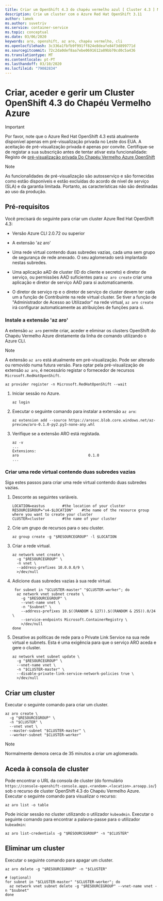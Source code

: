 ```yaml
---
title: Criar um OpenShift 4.3 do chapéu vermelho azul [ Cluster 4.3 ] Microsoft Docs
description: Crie um cluster com o Azure Red Hat OpenShift 3.11
author: lamek
ms.author: suvetriv
ms.service: container-service
ms.topic: conceptual
ms.date: 03/06/2020
keywords: aro, openshift, az aro, chapéu vermelho, cli
ms.openlocfilehash: 3c336a1fbfb9f991ff824e8deafe84f3d899771d
ms.sourcegitcommit: 72c2da0def8aa7ebe0691612a89bb70cd0c5a436
ms.translationtype: MT
ms.contentlocale: pt-PT
ms.lasthandoff: 03/10/2020
ms.locfileid: "79082834"
---
```

# <a name="create-access-and-manage-an-azure-red-hat-openshift-43-cluster"></a>Criar, aceder e gerir um Cluster OpenShift 4.3 do Chapéu Vermelho Azure

> [!IMPORTANT]
> Por favor, note que o Azure Red Hat OpenShift 4.3 está atualmente disponível apenas em pré-visualização privada no Leste dos EUA. A aceitação de pré-visualização privada é apenas por convite. Certifique-se de registar a sua subscrição antes de tentar ativar esta funcionalidade: Registo de [pré-visualização privada Do Chapéu Vermelho Azure OpenShift](https://aka.ms/aro-preview-register)

> [!NOTE]
> As funcionalidades de pré-visualização são autosserviço e são fornecidas como estão disponíveis e estão excluídas do acordo de nível de serviço (SLA) e da garantia limitada. Portanto, as características não são destinadas ao uso da produção.

## <a name="prerequisites"></a>Pré-requisitos

Você precisará do seguinte para criar um cluster Azure Red Hat OpenShift 4.3:

- Versão Azure CLI 2.0.72 ou superior
  
- A extensão 'az aro'

- Uma rede virtual contendo duas subredes vazias, cada uma sem grupo de segurança de rede anexado.  O seu aglomerado será implantado nestas subredes.

- Uma aplicação aAD de cluster (ID do cliente e secreto) e diretor de serviço, ou permissões AAD suficientes para `az aro create` criar uma aplicação e diretor de serviço AAD para si automaticamente.

- O diretor de serviço rp e o diretor de serviço de cluster devem ter cada um a função de Contribuinte na rede virtual cluster.  Se tiver a função de "Administrador de Acesso ao Utilizador" na rede virtual, `az aro create` irá configurar automaticamente as atribuições de funções para si.

### <a name="install-the-az-aro-extension"></a>Instale a extensão 'az aro'
A extensão `az aro` permite criar, aceder e eliminar os clusters OpenShift do Chapéu Vermelho Azure diretamente da linha de comando utilizando o Azure CLI.

> [!Note] 
> A extensão `az aro` está atualmente em pré-visualização. Pode ser alterado ou removido numa futura versão.
> Para optar pela pré-visualização de extensão `az aro`, é necessário registar o fornecedor de recursos `Microsoft.RedHatOpenShift`.
> 
>    ```console
>    az provider register -n Microsoft.RedHatOpenShift --wait
>    ```

1. Iniciar sessão no Azure.

   ```console
   az login
   ```

2. Executar o seguinte comando para instalar a extensão `az aro`:

   ```console
   az extension add --source https://arosvc.blob.core.windows.net/az-preview/aro-0.1.0-py2.py3-none-any.whl
   ```

3. Verifique se a extensão ARO está registada.

   ```console
   az -v
   ...
   Extensions:
   aro                                0.1.0
   ...
   ```
  
### <a name="create-a-virtual-network-containing-two-empty-subnets"></a>Criar uma rede virtual contendo duas subredes vazias

Siga estes passos para criar uma rede virtual contendo duas subredes vazias.

1. Desconte as seguintes variáveis.

   ```console
   LOCATION=eastus        #the location of your cluster
   RESOURCEGROUP="v4-$LOCATION"    #the name of the resource group where you want to create your cluster
   CLUSTER=cluster        #the name of your cluster
   ```

2. Crie um grupo de recursos para o seu cluster.

   ```console
   az group create -g "$RESOURCEGROUP" -l $LOCATION
   ```

3. Criar a rede virtual.

   ```console
   az network vnet create \
     -g "$RESOURCEGROUP" \
     -n vnet \
     --address-prefixes 10.0.0.0/9 \
     >/dev/null
   ```

4. Adicione duas subredes vazias à sua rede virtual.

   ```console
    for subnet in "$CLUSTER-master" "$CLUSTER-worker"; do
     az network vnet subnet create \
       -g "$RESOURCEGROUP" \
       --vnet-name vnet \
       -n "$subnet" \
       --address-prefixes 10.$((RANDOM & 127)).$((RANDOM & 255)).0/24 \
       --service-endpoints Microsoft.ContainerRegistry \
       >/dev/null
   done
   ```

5. Desative as políticas de rede para o Private Link Service na sua rede virtual e subnets. Esta é uma exigência para que o serviço ARO aceda e gere o cluster.

   ```console
   az network vnet subnet update \
     -g "$RESOURCEGROUP" \
     --vnet-name vnet \
     -n "$CLUSTER-master" \
     --disable-private-link-service-network-policies true \
     >/dev/null
   ```

## <a name="create-a-cluster"></a>Criar um cluster

Executar o seguinte comando para criar um cluster.

```console
az aro create \
  -g "$RESOURCEGROUP" \
  -n "$CLUSTER" \
  --vnet vnet \
  --master-subnet "$CLUSTER-master" \
  --worker-subnet "$CLUSTER-worker"
```

>[!NOTE]
> Normalmente demora cerca de 35 minutos a criar um aglomerado.

## <a name="access-the-cluster-console"></a>Aceda à consola de cluster

Pode encontrar o URL da consola de cluster (do formulário `https://console-openshift-console.apps.<random>.<location>.aroapp.io/`) sob o recurso de cluster OpenShift 4.3 do Chapéu Vermelho Azure. Executar o seguinte comando para visualizar o recurso:

```console
az aro list -o table
```

Pode iniciar sessão no cluster utilizando o utilizador `kubeadmin`.  Executar o seguinte comando para encontrar a palavra-passe para o utilizador `kubeadmin`:

```dotnetcli
az aro list-credentials -g "$RESOURCEGROUP" -n "$CLUSTER"
```

## <a name="delete-a-cluster"></a>Eliminar um cluster

Executar o seguinte comando para apagar um cluster.

```console
az aro delete -g "$RESOURCEGROUP" -n "$CLUSTER"

# (optional)
for subnet in "$CLUSTER-master" "$CLUSTER-worker"; do
  az network vnet subnet delete -g "$RESOURCEGROUP" --vnet-name vnet -n "$subnet"
done
```